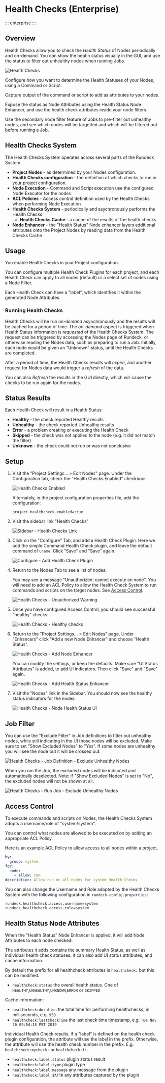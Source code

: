 # Health Checks (Enterprise)

::: enterprise
:::

## Overview

Health Checks allow you to check the *Health Status* of Nodes periodically and on-demand.
You can show the heatlh status visually in the GUI, and use the status to filter out unhealthy nodes when running Jobs.


![Health Checks](~@assets/img/healthchecks-health-status-ui.png)

Configure how you want to determine the Health Statuses of your Nodes, using a Command or Script.

Capture output of the command or script to add as attributes to your nodes.

Expose the status as Node Attributes using the Health Status Node Enhancer, and use the health check attributes inside your node filters.

Use the secondary node filter feature of Jobs to pre-filter out unhealthy nodes, and see which nodes will be targetted
and which will be filtered out before running a Job.

## Health Checks System

The Health Checks System operates across several parts of the Rundeck System:

* **Project Nodes** - as determined by your Nodes configuration.
* **Health Checks configuration** - the definition of which checks to run in your project configuration.
* **Node Execution** - Command and Script execution use the configured Node Executor for the nodes
* **ACL Policies** - Access control definition used by the Health Checks when performing Node Execution
* **Health Checks System** - periodically and asychronously performs the Health Checks
	* **Health Checks Cache** - a cache of the results of the health checks
* **Node Enhancer** - the "Health Status" Node enhancer layers additional attributes onto the Project Nodes by reading data from the Health Checks Cache

## Usage

You enable Health Checks in your Project configuration.

You can configure multiple Health Check Plugins for each project, and each Health Check can apply to all nodes (default)
or a select set of nodes using a Node Filter.

Each Health Check can have a "label", which identifies it within the generated Node Attributes.

### Running Health Checks

Health Checks will be run *on-demand* asynchronously and the results will be cached for a period of time.
The *on-demand* aspect is triggered when Health Status information is *requested* of the Health Checks System.
The request can be triggered by accessing the Nodes page of Rundeck, or otherwise reading the Nodes data, such as preparing to run a Job.
Initially, each node would be given an "Unknown" status, until the Health Checks are completed.

After a period of time, the Health Checks results will *expire*, and another request for Nodes data would trigger a *refresh* of the data.

You can also *Refresh* the results in the GUI directly, which will cause the checks to be run again for the nodes.

## Status Results

Each Health Check will result in a Health Status:

* **Healthy** - the check reported Healthy results
* **Unhealthy** - the check reported Unhealthy results
* **Error** - a problem creating or executing the Health Check
* **Skipped** - the check was not applied to the node (e.g. it did not match the filter)
* **Unknown** - the check could not run or was not conclusive

## Setup

1.  Visit the "Project Settings... > Edit Nodes" page.  Under the Configuration tab, check the "Health Checks Enabled" checkbox:

	![Health Checks Enabled](~@assets/img/healthchecks-enabled.png)

	Alternately, in the project configuration properties file, add the configuration:

	```properties
	project.healthcheck.enabled=true
	```

2. Visit the sidebar link "Health Checks"

	![Sidebar - Health Checks Link](~@assets/img/healthchecks-sidebar-link.png)

3. Click on the "Configure" Tab, and add a Health Check Plugin.  Here we add the simple Command Health Check plugin, and leave the default command of `uname`. Click "Save" and "Save" again.

	![Configure - Add Health Check Plugin](~@assets/img/healthchecks-add-healthcheck-plugin.png)


4.  Return to the Nodes Tab to see a list of nodes.

	You may see a message "Unauthorized: cannot execute on node".  You will need to add an ACL Policy to allow the Health Check System to run commands and scripts on the target nodes. See [Access Control](#access-control).

	![Health Checks - Unauthorized Warning](~@assets/img/healthchecks-unauthorized.png)

4. Once you have configured Access Control, you should see successful "healthy" checks:

	![Health Checks - Healthy checks](~@assets/img/healthchecks-healthy-checks.png)

5. Return to the "Project Settings... > Edit Nodes" page. Under "Enhancers" click "Add a new Node Enhancer"  and choose "Health Status".

	![Health Checks - Add Node Enhancer](~@assets/img/healthchecks-add-node-enhancer.png)		

	You can modify the settings, or keep the defaults.  Make sure "UI Status Attributes" is added, to add UI indicators. Then click "Save" and "Save" again.

	![Health Checks - Add Health Status Enhancer](~@assets/img/healthchecks-add-health-status-enhancer.png)			

6. Visit the "Nodes" link in the Sidebar. You should now see the healthy status indicators for the nodes:

	![Health Checks - Node Health Status UI](~@assets/img/healthchecks-health-status-ui.png)			

## Job Filter

You can use the "Exclude Filter" in Job definitions to filter out unhealthy nodes, while still indicating in the UI those nodes will be excluded.  Make sure to set "Show Excluded Nodes" to "Yes". If some nodes are unhealthy you will see the node but it will be crossed out:

![Health Checks - Job Definition - Exclude Unhealthy Nodes](~@assets/img/healthchecks-job-edit-exclude-filter.png)

When you run the Job, the excluded nodes will be indicated and automatically deselected.  Note: if "Show Excluded Nodes" is set to "No", the excluded nodes will not be shown at all.

![Health Checks - Run Job - Exclude Unhealthy Nodes](~@assets/img/healthchecks-run-job-excluded-filter.png)

## Access Control

To execute commands and scripts on Nodes, the Health Checks System adopts a username/role of "system/system".

You can control what nodes are allowed to be executed on by adding an appropriate ACL Policy.

Here is an example ACL Policy to allow access to all nodes within a project.

```yaml
by:
  group: system
for:
  node:
    - allow: run
description: Allow run on all nodes for system Health Checks
```

You can also change the Username and Role adopted by the Health Checks System with the following configuration in `rundeck-config.properties`:

```properties
rundeck.healthcheck.access.username=system
rundeck.healthcheck.access.role=system
```

## Health Status Node Attributes

When the "Health Status" Node Enhancer is applied, it will add Node Attributes to each node checked.

The attributes it adds contains the summary Health Status, as well as individual health check statuses.  It can also add UI status attributes, and cache information.

By default the prefix for all healthcheck attributes is `healthcheck:` but this can be modified.

* `healthcheck:status` the overall health status.  One of `HEALTHY`,`UNHEALTHY`,`UNKNOWN`,`ERROR` or `SKIPPED`

Cache information:


* `healthcheck:duration` the total time for performing healthchecks, in milliseconds, e.g. `950`
* `healthcheck:lastCheckTime` the last check time timestamp, e.g. `Tue Nov 26 09:54:18 PST 2019`


Individual Health Check results.  If a "label" is defined on the health check plugin configuration, the attribute will use the label in the prefix.  Otherwise, the attribute will use the health check number in the prefix.  E.g. `healthcheck:mycheck:` or `healthcheck:1:`.

* `healthcheck:label:status` plugin status result
* `healthcheck:label:type` plugin type
* `healthcheck:label:message` any message from the plugin
* `healthcheck:label:$ATTR` any attributes captured by the plugin

